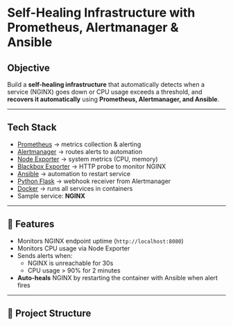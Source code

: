 # Self-Healing Infrastructure with Prometheus, Alertmanager & Ansible

## Objective
Build a **self-healing infrastructure** that automatically detects when a service (NGINX) goes down or CPU usage exceeds a threshold, and **recovers it automatically** using **Prometheus, Alertmanager, and Ansible**.

---

## Tech Stack
- [Prometheus](https://prometheus.io/) → metrics collection & alerting
- [Alertmanager](https://prometheus.io/docs/alerting/latest/alertmanager/) → routes alerts to automation
- [Node Exporter](https://github.com/prometheus/node_exporter) → system metrics (CPU, memory)
- [Blackbox Exporter](https://github.com/prometheus/blackbox_exporter) → HTTP probe to monitor NGINX
- [Ansible](https://www.ansible.com/) → automation to restart service
- [Python Flask](https://flask.palletsprojects.com/) → webhook receiver from Alertmanager
- [Docker](https://www.docker.com/) → runs all services in containers
- Sample service: **NGINX**

---

## 🚀 Features
- Monitors NGINX endpoint uptime (`http://localhost:8080`)
- Monitors CPU usage via Node Exporter
- Sends alerts when:
  - NGINX is unreachable for 30s
  - CPU usage > 90% for 2 minutes
- **Auto-heals** NGINX by restarting the container with Ansible when alert fires

---

## 📂 Project Structure


